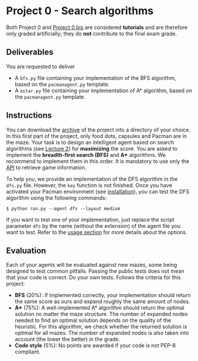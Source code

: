 # Project 0 - Search algorithms

Both Project 0 and [Project 0 bis](project0bis) are considered **tutorials** and are therefore only graded artificially; they do **not** contribute to the final exam grade.
## Deliverables

You are requested to deliver
- A `bfs.py` file containing your implementation of the BFS algorithm, based on the `pacmanagent.py` template.
- A `astar.py` file containing your implementation of A\* algorithm, based on the `pacmanagent.py` template.

## Instructions

You can download the [archive](../project0.zip?raw=true) of the project into a directory of your choice. In this first part of the project, only food dots, capsules and Pacman are in the maze. Your task is to design an intelligent agent based on search algorithms (see [Lecture 2](https://glouppe.github.io/info8006-introduction-to-ai/?p=lecture2.md)) for **maximizing** the score. You are asked to implement the **breadth-first search (BFS)** and **A\*** algorithms. We recommend to implement them in this order. It is mandatory to use only the [API](..#api) to retrieve game information.

To help you, we provide an implementation of the DFS algorithm in the `dfs.py` file. However, the `key` function is not finished. Once you have activated your Pacman environment (see [installation](..#installation)), you can test the DFS algorithm using the following commands:
```console
$ python run.py --agent dfs --layout medium
```
If you want to test one of your implementation, just replace the script parameter `dfs` by the name (without the extension) of the agent file you want to test. Refer to the [usage section](..#usage) for more details about the options.

## Evaluation

Each of your agents will be evaluated against new mazes, some being designed to test common pitfalls. Passing the public tests does not mean that your code is correct. Do your own tests. Follows the criteria for this project:

- **BFS** (20%): If implemented correctly, your implementation should return the same score as ours and expand roughly the same amount of nodes.
- **A\*** (75%): A well-implemented A\* algorithm should return the optimal solution no matter the maze structure. The number of expanded nodes needed to find an optimal solution depends on the quality of the heuristic. For this algorithm, we check whether the returned solution is optimal for all mazes. The number of expanded nodes is also taken into account (the lower the better) in the grade.
- **Code style** (5%): No points are awarded if your code is not PEP-8 compliant.
